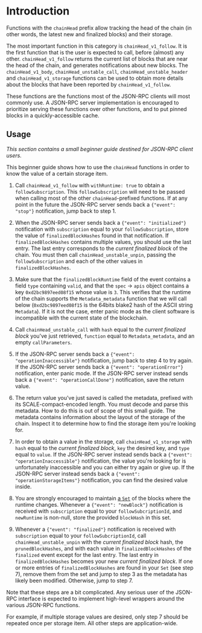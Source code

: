 # Introduction

Functions with the `chainHead` prefix allow tracking the head of the chain (in other words, the latest new and finalized blocks) and their storage.

The most important function in this category is `chainHead_v1_follow`. It is the first function that is the user is expected to call, before (almost) any other. `chainHead_v1_follow` returns the current list of blocks that are near the head of the chain, and generates notifications about new blocks. The `chainHead_v1_body`, `chainHead_unstable_call`, `chainHead_unstable_header` and `chainHead_v1_storage` functions can be used to obtain more details about the blocks that have been reported by `chainHead_v1_follow`.

These functions are the functions most of the JSON-RPC clients will most commonly use. A JSON-RPC server implementation is encouraged to prioritize serving these functions over other functions, and to put pinned blocks in a quickly-accessible cache.

## Usage

_This section contains a small beginner guide destined for JSON-RPC client users._

This beginner guide shows how to use the `chainHead` functions in order to know the value of a certain storage item.

1. Call `chainHead_v1_follow` with `withRuntime: true` to obtain a `followSubscription`. This `followSubscription` will need to be passed when calling most of the other `chainHead`-prefixed functions. If at any point in the future the JSON-RPC server sends back a `{"event": "stop"}` notification, jump back to step 1.

2. When the JSON-RPC server sends back a `{"event": "initialized"}` notification with `subscription` equal to your `followSubscription`, store the value of `finalizedBlockHashes` found in that notification. If `finalizedBlockHashes` contains multiple values, you should use the last entry. The last entry corresponds to the _current finalized block_ of the chain. You must then call `chainHead_unstable_unpin`, passing the `followSubscription` and each of the other values in `finalizedBlockHashes`.

3. Make sure that the `finalizedBlockRuntime` field of the event contains a field `type` containing `valid`, and that the `spec` -> `apis` object contains a key `0xd2bc9897eed08f15` whose value is `3`. This verifies that the runtime of the chain supports the `Metadata_metadata` function that we will call below (`0xd2bc9897eed08f15` is the 64bits blake2 hash of the ASCII string `Metadata`). If it is not the case, enter panic mode as the client software is incompatible with the current state of the blockchain.

4. Call `chainHead_unstable_call` with `hash` equal to the _current finalized block_ you've just retrieved, `function` equal to `Metadata_metadata`, and an empty `callParameters`.

5. If the JSON-RPC server sends back a `{"event": "operationInaccessible"}` notification, jump back to step 4 to try again. If the JSON-RPC server sends back a `{"event": "operationError"}` notification, enter panic mode. If the JSON-RPC server instead sends back a `{"event": "operationCallDone"}` notification, save the return value.

6. The return value you've just saved is called the metadata, prefixed with its SCALE-compact-encoded length. You must decode and parse this metadata. How to do this is out of scope of this small guide. The metadata contains information about the layout of the storage of the chain. Inspect it to determine how to find the storage item you're looking for.

7. In order to obtain a value in the storage, call `chainHead_v1_storage` with `hash` equal to the _current finalized block_, `key` the desired key, and `type` equal to `value`. If the JSON-RPC server instead sends back a `{"event": "operationInaccessible"}` notification, the value you're looking for is unfortunately inaccessible and you can either try again or give up. If the JSON-RPC server instead sends back a `{"event": "operationStorageItems"}` notification, you can find the desired value inside.

8. You are strongly encouraged to maintain [a `Set`](https://developer.mozilla.org/fr/docs/Web/JavaScript/Reference/Global_Objects/Set) of the blocks where the runtime changes. Whenever a `{"event": "newBlock"}` notification is received with `subscription` equal to your `followSubcriptionId`, and `newRuntime` is non-null, store the provided `blockHash` in this set.

9. Whenever a `{"event": "finalized"}` notification is received with `subscription` equal to your `followSubcriptionId`, call `chainHead_unstable_unpin` with the _current finalized block_ hash, the `prunedBlockHashes`, and with each value in `finalizedBlockHashes` of the `finalized` event except for the last entry. The last entry in `finalizedBlockHashes` becomes your new _current finalized block_. If one or more entries of `finalizedBlockHashes` are found in your `Set` (see step 7), remove them from the set and jump to step 3 as the metadata has likely been modified. Otherwise, jump to step 7.

Note that these steps are a bit complicated. Any serious user of the JSON-RPC interface is expected to implement high-level wrappers around the various JSON-RPC functions.

For example, if multiple storage values are desired, only step 7 should be repeated once per storage item. All other steps are application-wide.
